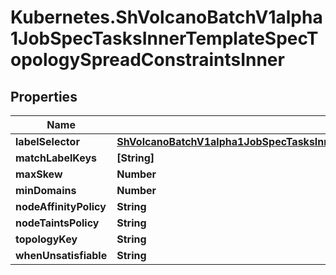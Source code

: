 # Kubernetes.ShVolcanoBatchV1alpha1JobSpecTasksInnerTemplateSpecTopologySpreadConstraintsInner

## Properties

Name | Type | Description | Notes
------------ | ------------- | ------------- | -------------
**labelSelector** | [**ShVolcanoBatchV1alpha1JobSpecTasksInnerTemplateSpecAffinityPodAffinityPreferredDuringSchedulingIgnoredDuringExecutionInnerPodAffinityTermLabelSelector**](ShVolcanoBatchV1alpha1JobSpecTasksInnerTemplateSpecAffinityPodAffinityPreferredDuringSchedulingIgnoredDuringExecutionInnerPodAffinityTermLabelSelector.md) |  | [optional] 
**matchLabelKeys** | **[String]** |  | [optional] 
**maxSkew** | **Number** |  | 
**minDomains** | **Number** |  | [optional] 
**nodeAffinityPolicy** | **String** |  | [optional] 
**nodeTaintsPolicy** | **String** |  | [optional] 
**topologyKey** | **String** |  | 
**whenUnsatisfiable** | **String** |  | 


